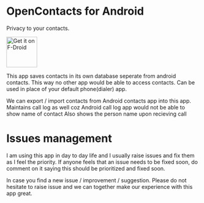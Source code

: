 # OpenContacts for Android
Privacy to your contacts.

[<img src="https://f-droid.org/badge/get-it-on.png"
      alt="Get it on F-Droid"
      height="80">](https://f-droid.org/app/opencontacts.open.com.opencontacts)


This app saves contacts in its own database seperate from android contacts. This way no other app would be able to access contacts. Can be used in place of your default phone(dialer) app.

We can export / import contacts from Android contacts app into this app.
Maintains call log as well coz Android call log app would not be able to show name of contact
Also shows the person name upon recieving call

# Issues management

I am using this app in day to day life and I usually raise issues and fix them as I feel the priority. If anyone feels that an issue needs to be fixed soon,
do comment on it saying this should be prioritized and fixed soon.

In case you find a new issue / improvement / suggestion. Please do not hesitate to raise issue and we can together make our experience with this app great.